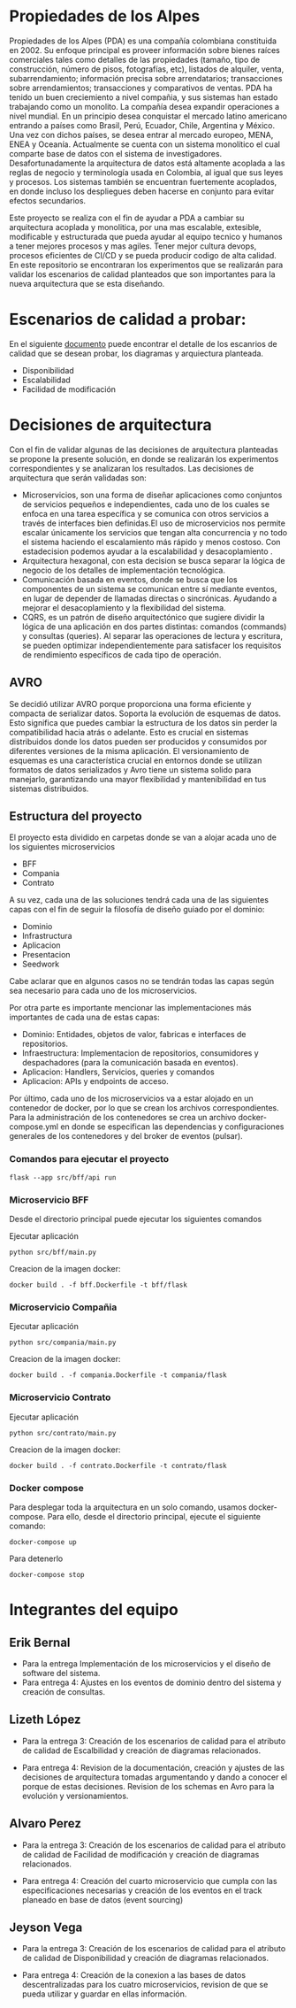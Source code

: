 # Propiedades de los Alpes
Propiedades de los Alpes (PDA) es una compañía colombiana constituida en 2002. Su enfoque principal es proveer información sobre bienes raíces comerciales tales como detalles de las propiedades (tamaño, tipo de construcción, número de pisos, fotografías, etc), listados de alquiler, venta, subarrendamiento; información precisa sobre arrendatarios; transacciones sobre arrendamientos; transacciones y comparativos de ventas. 
PDA ha tenido un buen creciemiento a nivel compañia, y sus sistemas han estado trabajando como un monolito. La compañía desea expandir operaciones a nivel mundial. En un principio desea
conquistar el mercado latino americano entrando a países como Brasil, Perú, Ecuador, Chile, Argentina y México. Una vez con dichos países, se desea entrar al mercado europeo, MENA, ENEA y Oceanía. 
Actualmente se cuenta con un sistema monolítico el cual comparte base de datos con el sistema de investigadores. Desafortunadamente la arquitectura de datos está altamente acoplada a las reglas de
negocio y terminología usada en Colombia, al igual que sus leyes y procesos. Los sistemas también se encuentran fuertemente acoplados, en donde incluso los despliegues deben hacerse en conjunto para evitar efectos secundarios.

Este proyecto se realiza con el fin de ayudar a PDA a cambiar su arquitectura acoplada y monolitica, por una mas escalable, extesible, modificable y estructurada que pueda ayudar al equipo tecnico y humanos a tener mejores procesos y mas agiles. Tener mejor cultura devops, procesos eficientes de CI/CD y se pueda producir codigo de alta calidad. En este repositorio se encontraran los experimentos que se realizarán para validar los escenarios de calidad planteados que son importantes para la nueva arquitectura que se esta diseñando.


# Escenarios de calidad a probar:

En el siguiente [documento](https://uniandes-my.sharepoint.com/:p:/g/personal/lc_lopezs12_uniandes_edu_co/EWtXpxCGCeFPrbpxeWQ8ObwBQQcPye4rGA4McN2x2qOdUw?e=V8sKSB) puede encontrar el detalle de los escanrios de calidad que se desean probar, los diagramas y arquiectura planteada. 

- Disponibilidad
- Escalabilidad
- Facilidad de modificación 

# Decisiones de arquitectura

Con el fin de validar algunas de las decisiones de arquitectura planteadas se propone la presente solución, en donde se realizarán los experimentos correspondientes y se analizaran los resultados.
Las decisiones de arquitectura que serán validadas son:

- Microservicios, son una forma de diseñar aplicaciones como conjuntos de servicios pequeños e independientes, cada uno de los cuales se enfoca en una tarea específica y se comunica con otros servicios a través de interfaces bien definidas.El uso de microservicios nos permite escalar únicamente los servicios que tengan alta concurrencia y no todo el sistema haciendo el escalamiento más rápido y menos costoso.​ Con estadecision podemos ayudar a la escalabilidad y desacoplamiento .
- Arquitectura hexagonal, con esta decision se busca separar la lógica de negocio de los detalles de implementación tecnológica. 
- Comunicación basada en eventos, donde se busca que los componentes de un sistema se comunican entre sí mediante eventos, en lugar de depender de llamadas directas o sincrónicas.  Ayudando a mejorar el desacoplamiento y la flexibilidad del sistema.
- CQRS, es un patrón de diseño arquitectónico que sugiere dividir la lógica de una aplicación en dos partes distintas: comandos (commands) y consultas (queries). Al separar las operaciones de lectura y escritura, se pueden optimizar independientemente para satisfacer los requisitos de rendimiento específicos de cada tipo de operación. 

## AVRO
Se decidió utilizar AVRO porque proporciona una forma eficiente y compacta de serializar datos. Soporta la evolución de esquemas de datos. Esto significa que puedes cambiar la estructura de los datos sin perder la compatibilidad hacia atrás o adelante. Esto es crucial en sistemas distribuidos donde los datos pueden ser producidos y consumidos por diferentes versiones de la misma aplicación. El versionamiento de esquemas es una característica crucial en entornos donde se utilizan formatos de datos serializados y Avro tiene un sistema solido para manejarlo, garantizando una mayor flexibilidad y mantenibilidad en tus sistemas distribuidos.

## Estructura del proyecto

El proyecto esta dividido en carpetas donde se van a alojar acada uno de los siguientes microservicios

- BFF
- Compania
- Contrato

A su vez, cada una de las soluciones tendrá cada una de las siguientes capas con el fin de seguir la filosofía de diseño guiado por el dominio:

- Dominio
- Infrastructura
- Aplicacion
- Presentacion
- Seedwork

Cabe aclarar que en algunos casos no se tendrán todas las capas según sea necesario para cada uno de los microservicios.

Por otra parte es importante mencionar las implementaciones más importantes de cada una de estas capas:

- Dominio: Entidades, objetos de valor, fabricas e interfaces de repositorios.
- Infraestructura: Implementacion de repositorios, consumidores y despachadores (para la comunicación basada en eventos).
- Aplicacion: Handlers, Servicios, queries y comandos
- Aplicacion: APIs y endpoints de acceso.

Por último, cada uno de los microservicios va a estar alojado en un contenedor de docker, por lo que se crean los archivos correspondientes. Para la administración de los contenedores se crea un archivo docker-compose.yml en donde se especifican las dependencias y configuraciones generales de los contenedores y del broker de eventos (pulsar).

### Comandos para ejecutar el proyecto
```
flask --app src/bff/api run
```
###  Microservicio BFF

Desde el directorio principal puede ejecutar los siguientes comandos

Ejecutar aplicación
```
python src/bff/main.py
```
Creacion de la imagen docker:
```
docker build . -f bff.Dockerfile -t bff/flask
```


###  Microservicio Compañia

Ejecutar aplicación
```
python src/compania/main.py
```

Creacion de la imagen docker:
```
docker build . -f compania.Dockerfile -t compania/flask
```


###  Microservicio Contrato

Ejecutar aplicación
```
python src/contrato/main.py
```

Creacion de la imagen docker:
```
docker build . -f contrato.Dockerfile -t contrato/flask
```

### Docker compose

Para desplegar toda la arquitectura en un solo comando, usamos docker-compose. Para ello, desde el directorio principal, ejecute el siguiente comando:
```
docker-compose up
```

Para detenerlo
```
docker-compose stop
```


# Integrantes del equipo

## Erik Bernal
- Para la entrega Implementación de los microservicios y el diseño de software del sistema.   
- Para entrega 4: Ajustes en los eventos de dominio dentro del sistema y creación de consultas.

## Lizeth López
- Para la entrega 3: Creación de los escenarios de calidad para el atributo de calidad de Escalbilidad y creación de diagramas relacionados.
  
- Para entrega 4: Revision de la documentación, creación y ajustes de las decisiones de arquitectura tomadas argumentando y dando a conocer el porque de estas decisiones. Revision de los schemas en Avro para la evolución y versionamientos.

## Alvaro Perez
- Para la entrega 3: Creación de los escenarios de calidad para el atributo de calidad de Facilidad de modificación y creación de diagramas relacionados.
  
- Para entrega 4: Creación del cuarto microservicio que cumpla con las especificaciones necesarias y creación de los eventos en el track planeado en base de datos (event sourcing)

## Jeyson Vega
- Para la entrega 3: Creación de los escenarios de calidad para el atributo de calidad de Disponibilidad y creación de diagramas relacionados.
  
- Para entrega 4: Creación de la conexion a las bases de datos descentralizadas para los cuatro microservicios, revision de que se pueda utilizar y guardar en ellas información.

